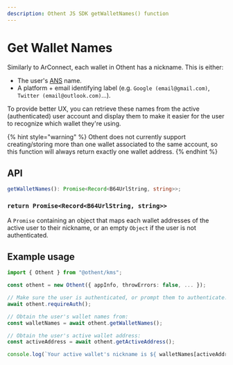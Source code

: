 ```yaml
---
description: Othent JS SDK getWalletNames() function
---
```


# Get Wallet Names

Similarly to ArConnect, each wallet in Othent has a nickname. This is either:

- The user's [ANS](https://ans.gg) name.
- A platform + email identifying label (e.g. `Google (email@gmail.com)`, `Twitter (email@outlook.com)`...).

To provide better UX, you can retrieve these names from the active (authenticated) user account and display them to make 
it easier for the user to recognize which wallet they're using. 

{% hint style="warning" %}
Othent does not currently support creating/storing more than one wallet associated to the same account, so this function
will always return exactly one wallet address.
{% endhint %}

## API

```ts
getWalletNames(): Promise<Record<B64UrlString, string>>;
```

### `return Promise<Record<B64UrlString, string>>`

A `Promise` containing an object that maps each wallet addresses of the active user to their nickname, or an empty
`Object` if the user is not authenticated.

## Example usage

```ts
import { Othent } from "@othent/kms";

const othent = new Othent({ appInfo, throwErrors: false, ... });

// Make sure the user is authenticated, or prompt them to authenticate:
await othent.requireAuth();

// Obtain the user's wallet names from:
const walletNames = await othent.getWalletNames();

// Obtain the user's active wallet address:
const activeAddress = await othent.getActiveAddress();

console.log(`Your active wallet's nickname is ${ walletNames[activeAddress] }.`);
```
